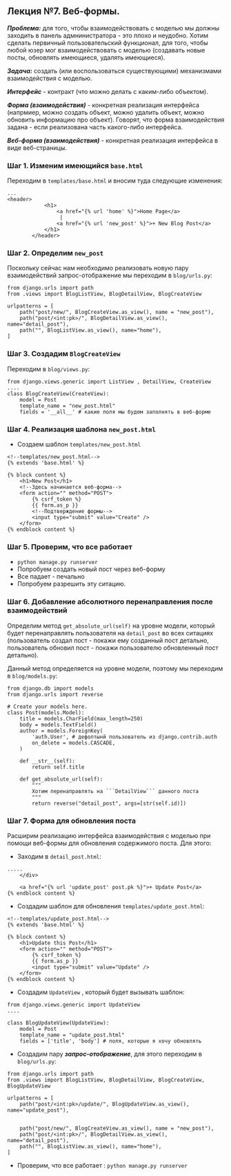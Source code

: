 ## Лекция №7. Веб-формы.

***Проблема:*** для того, чтобы взаимодействовать с моделью мы должны заходить в панель адмнинистратора - это плохо и неудобно. Хотим сделать первичный пользовательский функционал, для того, чтобы любой юзер мог взаимодействовать с моделью (создавать новые посты, обновлять имеющиеся, удалять имеющиеся).

***Задача:*** создать (или воспользоваться существующими) механизмами взаимодействия с моделью.

***Интерфейс*** - контракт (что можно делать с каким-либо объектом).

***Форма (взаимодействия)*** - конкретная реализация интерфейса (напрмиер, можно создать объект, можно удалить объект, можно обновить информацию про объект). Говорят, что форма взаимодействия задана - если реализована часть какого-либо интерфейса.

***Веб-форма (взаимодействия)*** - конкретная реализация интерфейса в виде веб-страницы.

### Шаг 1. Изменим имеющийся ```base.html```
Переходим в ```templates/base.html``` и вносим туда следующие изменения:
```
...
<header>
            <h1>
                <a href="{% url 'home' %}">Home Page</a>
                 |
                <a href="{% url 'new_post' %}">+ New Blog Post</a> 
            </h1>
        </header>

```
### Шаг 2. Определим ```new_post```
Поскольку сейчас нам необходимо реализовать новую пару взаимодействий запрос-отображение мы переходим в ```blog/urls.py```:
```
from django.urls import path
from .views import BlogListView, BlogDetailView, BlogCreateView

urlpatterns = [
    path("post/new/", BlogCreateView.as_view(), name = "new_post"),
    path("post/<int:pk>/", BlogDetailView.as_view(), name="detail_post"),
    path("", BlogListView.as_view(), name="home"),
]
```

### Шаг 3. Создадим ```BlogCreateView```
Переходим в ```blog/views.py```:
```
from django.views.generic import ListView , DetailView, CreateView
....
class BlogCreateView(CreateView):
    model = Post 
    template_name = "new_post.html"
    fields = '__all__' # какие поля мы будем заполнять в веб-форме
```

### Шаг 4. Реализация шаблона ```new_post.html```
* Создаем шаблон ```templates/new_post.html```
```
<!--templates/new_post.html-->
{% extends 'base.html' %}

{% block content %}
    <h1>New Post</h1>
    <!--Здесь начинается веб-форма-->
    <form action="" method="POST">
        {% csrf_token %}
        {{ form.as_p }}
        <!--Подтверждение формы-->
        <input type="submit" value="Create" />
    </form>
{% endblock content %}
```

### Шаг 5. Проверим, что все работает
* ```python manage.py runserver```
* Попробуем создать новый пост через веб-форму
* Все падает - печально
* Попробуем разрешить эту ситацию.

### Шаг 6. Добавление абсолютного перенаправления после взаимодействий
Определим метод ```get_absolute_url(self)``` на уровне модели, который будет перенаправлять пользователя на ```detail_post``` во всех ситациях (пользователь создал пост - покажи ему созданный пост детально, пользователь обновил пост - покажи пользователю обновленный пост детально).

Данный метод определяется на уровне модели, поэтому мы переходим в ```blog/models.py```:
```
from django.db import models
from django.urls import reverse

# Create your models here.
class Post(models.Model):
    title = models.CharField(max_length=250)
    body = models.TextField()
    author = models.ForeignKey(
        'auth.User', # дефолтынй пользователь из django.contrib.auth
        on_delete = models.CASCADE,
    )

    def __str__(self):
        return self.title 

    def get_absolute_url(self):
        """
        Хотим перенаправлять на ```DetailView``` данного поста
        """
        return reverse("detail_post", args=[str(self.id)])
```

### Шаг 7. Форма для обновления поста
Расширим реализацию интерфейса взаимодействия с моделью при помощи веб-формы для обновления содержимого поста.
Для этого:
* Заходим в ```detail_post.html```:
```
.....
    </div>
    
    <a href="{% url 'update_post' post.pk %}">+ Update Post</a>
{% endblock content %}
```

* Создадим шаблон для обновления ```templates/update_post.html```:
```
<!--templates/update_post.html-->
{% extends 'base.html' %}

{% block content %}
    <h1>Update this Post</h1>
    <form action="" method="POST">
        {% csrf_token %}
        {{ form.as_p }}
        <input type="submit" value="Update" />
    </form>
{% endblock content %}
```

* Создадим ```UpdateView``` , который будет вызывать шаблон:
```
from django.views.generic import UpdateView
....

class BlogUpdateView(UpdateView):
    model = Post 
    template_name = "update_post.html"
    fields = ['title', 'body'] # поля, которые я хочу обновлять
```

* Создадим пару ***запрос-отображение***, для этого переходим в ```blog/urls.py```:
```
from django.urls import path
from .views import BlogListView, BlogDetailView, BlogCreateView, BlogUpdateView

urlpatterns = [
    path("post/<int:pk>/update/", BlogUpdateView.as_view(), name="update_post"),

    
    path("post/new/", BlogCreateView.as_view(), name = "new_post"),
    path("post/<int:pk>/", BlogDetailView.as_view(), name="detail_post"),
    path("", BlogListView.as_view(), name="home"),
]
```

* Проверим, что все работает : ```python manage.py runserver```